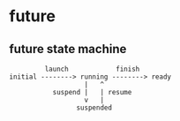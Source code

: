 # future

## future state machine

```
         launch            finish
initial --------> running --------> ready
                   |   ^
           suspend |   | resume
                   v   |
                 suspended
```
